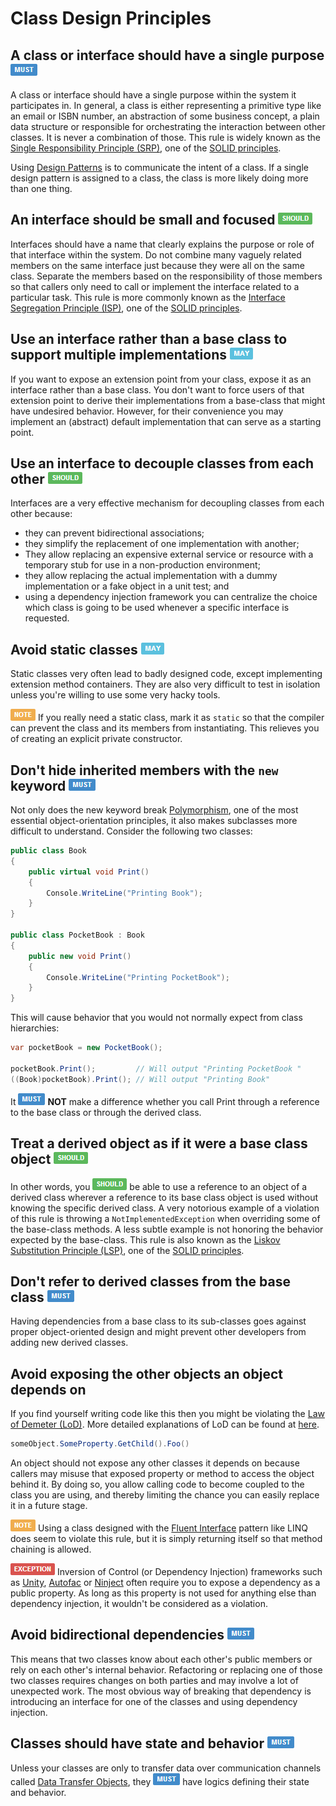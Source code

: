 # Class Design Principles #

## A class or interface should have a single purpose ![](imgs/must.png) ##

A class or interface should have a single purpose within the system it participates in. In general, a class is either representing a primitive type like an email or ISBN number, an abstraction of some business concept, a plain data structure or responsible for orchestrating the interaction between other classes. It is never a combination of those. This rule is widely known as the [Single Responsibility Principle (SRP)][srp], one of the [SOLID principles][solid].

Using [Design Patterns](http://en.wikipedia.org/wiki/Design_pattern_(computer_science)) is to communicate the intent of a class. If a single design pattern is assigned to a class, the class is more likely doing more than one thing.


## An interface should be small and focused ![](imgs/should.png) ##

Interfaces should have a name that clearly explains the purpose or role of that interface within the system. Do not combine many vaguely related members on the same interface just because they were all on the same class. Separate the members based on the responsibility of those members so that callers only need to call or implement the interface related to a particular task. This rule is more commonly known as the [Interface Segregation Principle (ISP)][isp], one of the [SOLID principles][solid].


## Use an interface rather than a base class to support multiple implementations ![](imgs/may.png) ##

If you want to expose an extension point from your class, expose it as an interface rather than a base class. You don't want to force users of that extension point to derive their implementations from a base-class that might have undesired behavior. However, for their convenience you may implement an (abstract) default implementation that can serve as a starting point.


## Use an interface to decouple classes from each other ![](imgs/should.png) ##

Interfaces are a very effective mechanism for decoupling classes from each other because:

* they can prevent bidirectional associations;
* they simplify the replacement of one implementation with another;
* They allow replacing an expensive external service or resource with a temporary stub for use in a non-production environment;
* they allow replacing the actual implementation with a dummy implementation or a fake object in a unit test; and
* using a dependency injection framework you can centralize the choice which class is going to be used whenever a specific interface is requested.


## Avoid static classes ![](imgs/may.png) ##

Static classes very often lead to badly designed code, except implementing extension method containers. They are also very difficult to test in isolation unless you're willing to use some very hacky tools.

![NOTE](imgs/note.png) If you really need a static class, mark it as `static` so that the compiler can prevent the class and its members from instantiating. This relieves you of creating an explicit private constructor.


## Don't hide inherited members with the `new` keyword ![](imgs/must.png) ##

Not only does the new keyword break [Polymorphism](http://en.wikipedia.org/wiki/Polymorphism_in_object-oriented_programming), one of the most essential object-orientation principles, it also makes subclasses more difficult to understand. Consider the following two classes:

```c#
public class Book
{
    public virtual void Print()
    {
        Console.WriteLine("Printing Book");
    }
}

public class PocketBook : Book
{
    public new void Print()
    {
        Console.WriteLine("Printing PocketBook");
    }
}
```

This will cause behavior that you would not normally expect from class hierarchies:

```c#
var pocketBook = new PocketBook();

pocketBook.Print();         // Will output "Printing PocketBook "
((Book)pocketBook).Print(); // Will output "Printing Book"
```

It ![MUST](imgs/must.png) **NOT** make a difference whether you call Print through a reference to the base class or through the derived class.


## Treat a derived object as if it were a base class object ![](imgs/should.png) ##

In other words, you ![SHOULD](imgs/should.png) be able to use a reference to an object of a derived class wherever a reference to its base class object is used without knowing the specific derived class. A very notorious example of a violation of this rule is throwing a `NotImplementedException` when overriding some of the base-class methods. A less subtle example is not honoring the behavior expected by the base-class. This rule is also known as the [Liskov Substitution Principle (LSP)][lsp], one of the [SOLID principles][solid].


## Don't refer to derived classes from the base class ![](imgs/must.png) ##

Having dependencies from a base class to its sub-classes goes against proper object-oriented design and might prevent other developers from adding new derived classes.


## Avoid exposing the other objects an object depends on ##

If you find yourself writing code like this then you might be violating the [Law of Demeter (LoD)](http://en.wikipedia.org/wiki/Law_of_Demeter). More detailed explanations of LoD can be found at [here](http://www.blackwasp.co.uk/LawOfDemeter.aspx).

```c#
someObject.SomeProperty.GetChild().Foo()
```

An object should not expose any other classes it depends on because callers may misuse that exposed property or method to access the object behind it. By doing so, you allow calling code to become coupled to the class you are using, and thereby limiting the chance you can easily replace it in a future stage.

![NOTE](imgs/note.png) Using a class designed with the [Fluent Interface](http://en.wikipedia.org/wiki/Fluent_interface) pattern like LINQ does seem to violate this rule, but it is simply returning itself so that method chaining is allowed.

![EXCEPTION](imgs/exception.png) Inversion of Control (or Dependency Injection) frameworks such as [Unity](http://msdn.microsoft.com/unity), [Autofac](http://autofac.org) or [Ninject](http://www.ninject.org) often require you to expose a dependency as a public property. As long as this property is not used for anything else than dependency injection, it wouldn't be considered as a violation.


## Avoid bidirectional dependencies ![](imgs/must.png) ##

This means that two classes know about each other's public members or rely on each other's internal behavior. Refactoring or replacing one of those two classes requires changes on both parties and may involve a lot of unexpected work. The most obvious way of breaking that dependency is introducing an interface for one of the classes and using dependency injection.


## Classes should have state and behavior ![](imgs/must.png) ##

Unless your classes are only to transfer data over communication channels called [Data Transfer Objects](http://martinfowler.com/eaaCatalog/dataTransferObject.html), they ![MUST](imgs/must.png) have logics defining their state and behavior.


[solid]: http://programmers.stackexchange.com/questions/202571/solid-principles-and-code-structure
[srp]: http://www.objectmentor.com/resources/articles/srp.pdf
[ocp]: http://www.objectmentor.com/resources/articles/ocp.pdf
[lsp]: http://www.objectmentor.com/resources/articles/lsp.pdf
[isp]: http://www.objectmentor.com/resources/articles/isp.pdf
[dip]: http://www.objectmentor.com/resources/articles/dip.pdf
